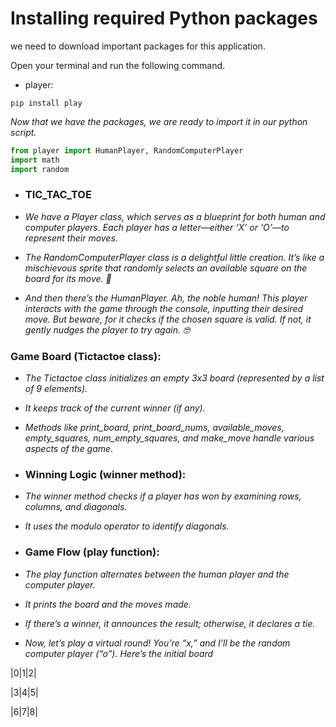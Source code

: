 # Installing required Python packages
we need to download important packages for this application.

Open your terminal and run the following command.

- player:
```terminal
pip install play
```

*Now that we have the packages, we are ready to import it in our python script.*

```py
from player import HumanPlayer, RandomComputerPlayer
import math
import random
```
- ### TIC_TAC_TOE

- *We have a Player class, which serves as a blueprint for both human and computer players. Each player has a letter—either ‘X’ or ‘O’—to represent their moves.*

- *The RandomComputerPlayer class is a delightful little creation. It’s like a mischievous sprite that randomly selects an available square on the board for its move. 🎲*

- *And then there’s the HumanPlayer. Ah, the noble human! This player interacts with the game through the console, inputting their desired move. But beware, for it checks if the chosen square is valid. If not, it gently nudges the player to try again. 🤓*

### Game Board (Tictactoe class):

- *The Tictactoe class initializes an empty 3x3 board (represented by a list of 9 elements).*

- *It keeps track of the current winner (if any).*

- *Methods like print_board, print_board_nums, available_moves, empty_squares, num_empty_squares, and make_move handle various aspects of the game.*

- ###  Winning Logic (winner method):

- *The winner method checks if a player has won by examining rows, columns, and diagonals.*

- *It uses the modulo operator to identify diagonals.*

- ###  Game Flow (play function):

- *The play function alternates between the human player and the computer player.*

- *It prints the board and the moves made.*

- *If there’s a winner, it announces the result; otherwise, it declares a tie.*

- *Now, let’s play a virtual round! You’re “x,” and I’ll be the random computer player (“o”). Here’s the initial board*

|0|1|2|

|3|4|5|

|6|7|8|
